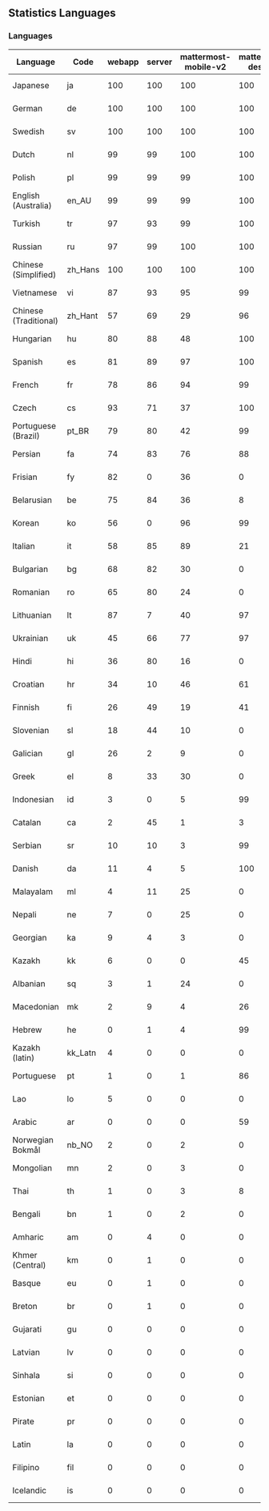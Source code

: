 ## Statistics Languages ##
###  Languages  ###
|Language|Code|webapp|server|mattermost-mobile-v2|mattermost-desktop|playbook-webapp|calls-webapp|Total|Last Modified|
|---|---|---|---|---|---|---|---|---|---|
|Japanese|ja| 100| 100| 100| 100| 0| 100| 100|2024-03-31T12:52:55.686583Z|
|German|de| 100| 100| 100| 100| 0| 98| 99|2024-03-28T13:03:17.560754Z|
|Swedish|sv| 100| 100| 100| 100| 0| 100| 99|2024-03-28T21:42:01.832417Z|
|Dutch|nl| 99| 99| 100| 100| 0| 100| 99|2024-03-28T14:36:36.325952Z|
|Polish|pl| 99| 99| 99| 100| 0| 98| 99|2024-03-27T23:29:52.383136Z|
|English (Australia)|en_AU| 99| 99| 99| 100| 0| 0| 99|2024-03-27T19:43:12.101293Z|
|Turkish|tr| 97| 93| 99| 100| 0| 98| 97|2024-03-27T23:29:55.381987Z|
|Russian|ru| 97| 99| 100| 100| 0| 67| 95|2024-03-27T23:29:53.703786Z|
|Chinese (Simplified)|zh_Hans| 100| 100| 100| 100| 0| 100| 95|2024-03-31T02:53:01.709887Z|
|Vietnamese|vi| 87| 93| 95| 99| 0| 88| 90|2024-03-27T23:29:56.656759Z|
|Chinese (Traditional)|zh_Hant| 57| 69| 29| 96| 0| 14| 87|2024-03-27T23:29:57.525731Z|
|Hungarian|hu| 80| 88| 48| 100| 0| 0| 80|2024-03-27T19:44:20.665916Z|
|Spanish|es| 81| 89| 97| 100| 0| 25| 79|2024-03-27T23:29:48.874917Z|
|French|fr| 78| 86| 94| 99| 0| 51| 79|2024-03-27T23:29:49.352418Z|
|Czech|cs| 93| 71| 37| 100| 0| 96| 78|2024-03-27T23:29:47.727614Z|
|Portuguese (Brazil)|pt_BR| 79| 80| 42| 99| 0| 88| 76|2024-03-27T23:29:52.812100Z|
|Persian|fa| 74| 83| 76| 88| 0| 0| 72|2024-03-27T19:43:32.214651Z|
|Frisian|fy| 82| 0| 36| 0| 0| 0| 71|2024-03-27T19:43:51.961839Z|
|Belarusian|be| 75| 84| 36| 8| 0| 0| 71|2024-03-27T19:42:28.073078Z|
|Korean|ko| 56| 0| 96| 99| 0| 88| 67|2024-03-27T23:29:51.188654Z|
|Italian|it| 58| 85| 89| 21| 0| 21| 67|2024-03-27T23:29:50.158917Z|
|Bulgarian|bg| 68| 82| 30| 0| 0| 0| 65|2024-03-27T19:42:32.976100Z|
|Romanian|ro| 65| 80| 24| 0| 0| 0| 62|2024-03-27T19:46:17.966766Z|
|Lithuanian|lt| 87| 7| 40| 97| 0| 79| 62|2024-03-27T23:29:51.564274Z|
|Ukrainian|uk| 45| 66| 77| 97| 0| 0| 56|2024-03-27T19:47:01.930020Z|
|Hindi|hi| 36| 80| 16| 0| 0| 0| 44|2024-03-27T19:44:10.806161Z|
|Croatian|hr| 34| 10| 46| 61| 0| 96| 35|2024-03-27T23:29:49.752182Z|
|Finnish|fi| 26| 49| 19| 41| 0| 0| 32|2024-03-27T19:43:37.027696Z|
|Slovenian|sl| 18| 44| 10| 0| 0| 0| 22|2024-03-27T19:46:32.751633Z|
|Galician|gl| 26| 2| 9| 0| 0| 0| 17|2024-03-27T19:43:56.707991Z|
|Greek|el| 8| 33| 30| 0| 0| 0| 17|2024-03-27T19:43:07.302974Z|
|Indonesian|id| 3| 0| 5| 99| 0| 0| 14|2024-03-27T19:44:25.336901Z|
|Catalan|ca| 2| 45| 1| 3| 0| 0| 13|2024-03-27T19:42:47.223208Z|
|Serbian|sr| 10| 10| 3| 99| 0| 0| 12|2024-03-27T19:46:42.376746Z|
|Danish|da| 11| 4| 5| 100| 0| 0| 11|2024-03-27T19:42:57.262685Z|
|Malayalam|ml| 4| 11| 25| 0| 0| 0| 9|2024-03-27T19:45:33.527900Z|
|Nepali|ne| 7| 0| 25| 0| 0| 0| 7|2024-03-27T19:45:47.571220Z|
|Georgian|ka| 9| 4| 3| 0| 0| 0| 7|2024-03-27T19:44:44.982389Z|
|Kazakh|kk| 6| 0| 0| 45| 0| 0| 6|2024-03-27T19:44:54.232139Z|
|Albanian|sq| 3| 1| 24| 0| 0| 0| 5|2024-03-27T19:46:37.633563Z|
|Macedonian|mk| 2| 9| 4| 26| 0| 0| 5|2024-03-27T19:45:28.996935Z|
|Hebrew|he| 0| 1| 4| 99| 0| 0| 4|2024-03-27T19:44:06.424995Z|
|Kazakh (latin)|kk_Latn| 4| 0| 0| 0| 0| 0| 4|2024-03-27T19:44:49.460399Z|
|Portuguese|pt| 1| 0| 1| 86| 0| 0| 3|2024-03-27T19:46:13.148953Z|
|Lao|lo| 5| 0| 0| 0| 0| 0| 3|2024-03-27T19:45:14.199123Z|
|Arabic|ar| 0| 0| 0| 59| 0| 0| 2|2024-03-27T19:42:23.363045Z|
|Norwegian Bokmål|nb_NO| 2| 0| 2| 0| 0| 0| 2|2024-03-27T19:45:42.782588Z|
|Mongolian|mn| 2| 0| 3| 0| 0| 0| 2|2024-03-27T19:45:38.378701Z|
|Thai|th| 1| 0| 3| 8| 0| 0| 1|2024-03-27T19:46:52.158430Z|
|Bengali|bn| 1| 0| 2| 0| 0| 0| 1|2024-03-27T19:42:37.241976Z|
|Amharic|am| 0| 4| 0| 0| 0| 0| 1|2024-03-27T19:42:18.824629Z|
|Khmer (Central)|km| 0| 1| 0| 0| 0| 0| 0|2024-03-27T19:44:59.252229Z|
|Basque|eu| 0| 1| 0| 0| 0| 0| 0|2024-03-27T19:43:27.007856Z|
|Breton|br| 0| 1| 0| 0| 0| 0| 0|2024-03-27T19:42:42.197440Z|
|Gujarati|gu| 0| 0| 0| 0| 0| 0| 0|2024-03-27T19:44:01.505837Z|
|Latvian|lv| 0| 0| 0| 0| 0| 0| 0|2024-03-27T19:45:24.418903Z|
|Sinhala|si| 0| 0| 0| 0| 0| 0| 0|2024-03-27T19:46:27.897466Z|
|Estonian|et| 0| 0| 0| 0| 0| 0| 0|2024-03-27T19:43:21.961498Z|
|Pirate|pr| 0| 0| 0| 0| 0| 0| 0|2024-03-27T19:46:03.274916Z|
|Latin|la| 0| 0| 0| 0| 0| 0| 0|2024-03-27T19:45:09.951659Z|
|Filipino|fil| 0| 0| 0| 0| 0| 0| 0|2024-03-27T19:43:42.057717Z|
|Icelandic|is| 0| 0| 0| 0| 0| 0| 0|2024-03-27T19:44:30.330475Z|
